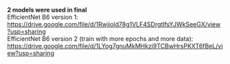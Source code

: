 **2 models were used in final**  
EfficientNet B6 version 1:
https://drive.google.com/file/d/1Rwjiold78g1VLF4SDrgtlfsYJWkSeeGX/view?usp=sharing  
EfficientNet B6 version 2 (train with more epochs and more data):
https://drive.google.com/file/d/1LYog7gnuMkMHkzi9TCBwHrsPKXT6fBeL/view?usp=sharing  
